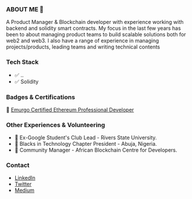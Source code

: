 ### ABOUT ME 🙂
A Product Manager & Blockchain developer with experience working with backend and solidity smart contracts. My focus in the last few years has been to about managing product teams to build scalable solutions both for web2 and web3. I also have a range of experience in managing projects/products, leading teams and writing technical contents


### Tech Stack 

- ✅ ..
- ✅ Solidity


### Badges & Certifications

🎯 [Emurgo Certified Ethereum Professional Developer](https://www.credly.com/badges/6ee88250-ef37-442b-a8b7-50f1e26417c3/public_url)


### Other Experiences & Volunteering

- 🥇 Ex-Google Student's Club Lead - Rivers State University.
- 🥇 Blacks in Technology Chapter President - Abuja, Nigeria.
- 🥇 Community Manager - African Blockchain Centre for Developers.

### Contact

- [LinkedIn](https://www.linkedin.com/in/otobongfp)
- [Twitter](https://www.twitter.com/otobongfp)
- [Medium](https://medium.com/@otobongpeter)
